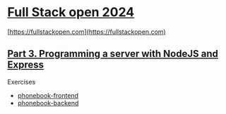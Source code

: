 # [Full Stack open 2024](/)

[https://fullstackopen.com](https://fullstackopen.com)

## [Part 3. Programming a server with NodeJS and Express](https://fullstackopen.com/en/part3)

Exercises 

- [phonebook-frontend](/part3/phonebook-frontend)
- [phonebook-backend](/part3/phonebook-backend)
